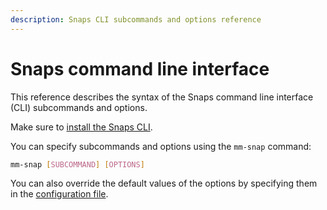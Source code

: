 ```yaml
---
description: Snaps CLI subcommands and options reference
---
```


# Snaps command line interface

This reference describes the syntax of the Snaps command line interface (CLI) subcommands and options.

Make sure to [install the Snaps CLI](../../get-started/install-snaps.md#install-the-snaps-cli).

You can specify subcommands and options using the `mm-snap` command:

```bash
mm-snap [SUBCOMMAND] [OPTIONS]
```

You can also override the default values of the options by specifying them in the
[configuration file](../../concepts/anatomy.md#configuration-file).